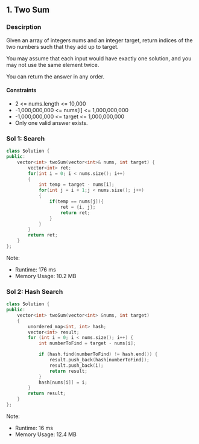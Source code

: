 ## 1. Two Sum

### Descirption 
Given an array of integers nums and an integer target, return indices of the two numbers such that they add up to target.

You may assume that each input would have exactly one solution, and you may not use the same element twice.

You can return the answer in any order.

#### Constraints
- 2 <= nums.length <= 10,000
- -1,000,000,000 <= nums[i] <= 1,000,000,000
- -1,000,000,000 <= target <= 1,000,000,000
- Only one valid answer exists.

### Sol 1: Search

```C++
class Solution {
public:
    vector<int> twoSum(vector<int>& nums, int target) {
        vector<int> ret;
        for(int i = 0; i < nums.size(); i++)
        {
            int temp = target - nums[i];
            for(int j = i + 1;j < nums.size(); j++)
            {
                if(temp == nums[j]){
                    ret = {i, j};
                    return ret;
                }
            }
        }
        return ret;
    }
};
```
Note:
- Runtime: 176 ms
- Memory Usage: 10.2 MB


### Sol 2: Hash Search
```C++
class Solution {
public:
    vector<int> twoSum(vector<int> &nums, int target)
    {
        unordered_map<int, int> hash;
        vector<int> result;
        for (int i = 0; i < nums.size(); i++) {
            int numberToFind = target - nums[i];

            if (hash.find(numberToFind) != hash.end()) {
                result.push_back(hash[numberToFind]);
                result.push_back(i);			
                return result;
            }
            hash[nums[i]] = i;
        }
        return result;
    }
};
```
Note:
- Runtime: 16 ms
- Memory Usage: 12.4 MB